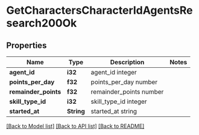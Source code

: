 # GetCharactersCharacterIdAgentsResearch200Ok

## Properties

Name | Type | Description | Notes
------------ | ------------- | ------------- | -------------
**agent_id** | **i32** | agent_id integer | 
**points_per_day** | **f32** | points_per_day number | 
**remainder_points** | **f32** | remainder_points number | 
**skill_type_id** | **i32** | skill_type_id integer | 
**started_at** | **String** | started_at string | 

[[Back to Model list]](../README.md#documentation-for-models) [[Back to API list]](../README.md#documentation-for-api-endpoints) [[Back to README]](../README.md)



